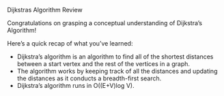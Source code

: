 Dijkstras Algorithm Review

Congratulations on grasping a conceptual understanding of Dijkstra’s Algorithm!

Here’s a quick recap of what you’ve learned:

- Dijkstra’s algorithm is an algorithm to find all of the shortest distances between a start vertex and the rest of the vertices in a graph.
- The algorithm works by keeping track of all the distances and updating the distances as it conducts a breadth-first search.
- Dijkstra’s algorithm runs in O((E+V)log V).
